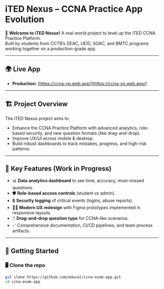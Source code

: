 # iTED Nexus – CCNA Practice App Evolution

🚀 **Welcome to iTED Nexus!**
A real-world project to level up the iTED CCNA Practice Platform.  
Built by students from CCTB’s DEAC, UEID, SOAC, and BMTC programs working together on a production-grade app.

---

## 🌍 Live App
- **Production:** [https://ccna-vp.web.app/](https://ccna-vp.web.app/)

---

## 🏗 Project Overview
The iTED Nexus project aims to:
- Enhance the CCNA Practice Platform with advanced analytics, role-based security, and new question formats (like drag-and-drop).
- Improve UX/UI across mobile & desktop.
- Build robust dashboards to track mistakes, progress, and high-risk patterns.

---

## 🚀 Key Features (Work in Progress)
- 📊 **Data analytics dashboard** to see time, accuracy, most-missed questions.
- 🛡️ **Role-based access controls** (student vs admin).
- 🔒 **Security logging** of critical events (logins, abuse reports).
- 🧑‍🎨 **Modern UX redesign** with Figma prototypes implemented in responsive layouts.
- 🖱️ **Drag-and-drop question type** for CCNA-like scenarios.
- ✅ Comprehensive documentation, CI/CD pipelines, and team process artifacts.

---

## 🚀 Getting Started

### 🖥 Clone the repo
```bash
git clone https://github.com/eduval/ccna-exam-app.git
cd ccna-exam-app

